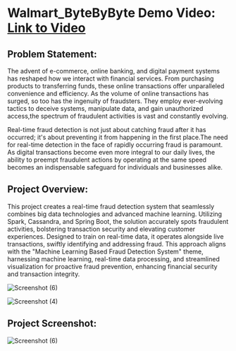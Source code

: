 # Walmart_ByteByByte Demo Video: [Link to Video](https://youtu.be/NBoCV01r5Is)

## Problem Statement:
The advent of e-commerce, online banking, and digital payment systems has reshaped how we interact with financial services. From purchasing products to transferring funds, these online transactions offer unparalleled convenience and efficiency.
As the volume of online transactions has surged, so too has the ingenuity of fraudsters. They employ ever-evolving tactics to deceive systems, manipulate data, and gain unauthorized access,the spectrum of fraudulent activities is vast and constantly evolving.

Real-time fraud detection is not just about catching fraud after it has occurred; it's about preventing it from happening in the first place.The need for real-time detection in the face of rapidly occurring fraud is paramount. As digital transactions become even more integral to our daily lives, the ability to preempt fraudulent actions by operating at the same speed becomes an indispensable safeguard for individuals and businesses alike.

## Project Overview:
This project creates a real-time fraud detection system that seamlessly combines big data 
technologies and advanced machine learning. Utilizing Spark, Cassandra, and Spring Boot, the 
solution accurately spots fraudulent activities, bolstering transaction security and elevating 
customer experiences. Designed to train on real-time data, it operates alongside live transactions, 
swiftly identifying and addressing fraud. This approach aligns with the "Machine Learning Based 
Fraud Detection System" theme, harnessing machine learning, real-time data processing, and 
streamlined visualization for proactive fraud prevention, enhancing financial security and 
transaction integrity.

![Screenshot (6)](https://github.com/RuchikaSuryawanshi7/Walmart_ByteByByte/assets/81236452/813e6d60-7901-40c1-9c42-628d555801bc)


![Screenshot (4)](https://github.com/RuchikaSuryawanshi7/Walmart_ByteByByte/assets/81236452/f377c0ba-fe67-4bab-801d-b3dfa2896822)


## Project Screenshot: 
![Screenshot (6)](https://github.com/RuchikaSuryawanshi7/Walmart_ByteByByte/assets/81236452/813e6d60-7901-40c1-9c42-628d555801bc)

